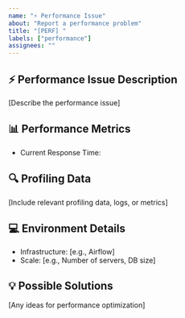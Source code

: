 ```yaml
---
name: "⚡ Performance Issue"
about: "Report a performance problem"
title: "[PERF] "
labels: ["performance"]
assignees: ""
---
```


## ⚡ Performance Issue Description
[Describe the performance issue]

## 📊 Performance Metrics
- Current Response Time: 

## 🔍 Profiling Data
[Include relevant profiling data, logs, or metrics]

## 💻 Environment Details
- Infrastructure: [e.g., Airflow]
- Scale: [e.g., Number of servers, DB size]

## 💡 Possible Solutions
[Any ideas for performance optimization]